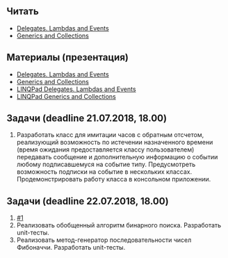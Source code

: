 ## Читать
- [Delegates. Lambdas and Events](https://github.com/EPM-RD-NETLAB/.NET-Framework-modules/tree/master/M9.%20Delegates.%20Lambdas%20and%20Events)
- [Generics and Collections](https://github.com/EPM-RD-NETLAB/.NET-Framework-modules/tree/master/M10.%20Generics%20and%20Collections)

## Материалы (презентация)
- [Delegates. Lambdas and Events](https://github.com/EPM-RD-NETLAB/.NET-Framework-modules/tree/master/M9.%20Delegates.%20Lambdas%20and%20Events)
- [Generics and Collections](https://github.com/EPM-RD-NETLAB/.NET-Framework-modules/tree/master/M10.%20Generics%20and%20Collections)
- [LINQPad Delegates. Lambdas and Events](https://drive.google.com/drive/u/0/folders/1fLIy7z2iGrsxRucOh471Kgqvory9O7Nc)
- [LINQPad Generics and Collections]()

## Задачи (deadline 21.07.2018, 18.00)
1. Разработать класс для имитации часов с обратным отсчетом, реализующий возможность по истечении назначенного времени (время ожидания предоставляется классу пользователем) передавать сообщение и дополнительную информацию о событии любому подписавшемуся на событие типу. Предусмотреть возможность подписки на событие в нескольких классах. Продемонстрировать работу класса в консольном приложении.

## Задачи (deadline 22.07.2018, 18.00)
1. [#1](https://github.com/AnzhelikaKravchuk/Training.-Spring-2018/tree/master/Day%2013)
2. Реализовать обобщенный алгоритм бинарного поиска. Разработать unit-тесты.
3. Реализовать метод-генератор последовательности чисел Фибоначчи. Разработать unit-тесты.
